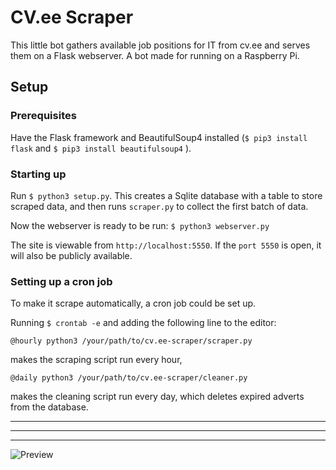 # CV.ee Scraper
This little bot gathers available job positions for IT from cv.ee and serves them on a Flask webserver. A bot made for running on a Raspberry Pi.
## Setup
### Prerequisites
Have the Flask framework and BeautifulSoup4 installed (```$ pip3 install flask``` and ```$ pip3 install beautifulsoup4``` ).

### Starting up
Run ```$ python3 setup.py```.
This creates a Sqlite database with a table to store scraped data, and then runs ```scraper.py``` to collect the first batch of data.

Now the webserver is ready to be run: ```$ python3 webserver.py```

The site is viewable from ```http://localhost:5550```. If the ```port 5550``` is open, it will also be publicly available.

### Setting up a cron job
To make it scrape automatically, a cron job could be set up. 

Running ```$ crontab -e``` and adding the following line to the editor:

```@hourly python3 /your/path/to/cv.ee-scraper/scraper.py```

makes the scraping script run every hour,

```@daily python3 /your/path/to/cv.ee-scraper/cleaner.py```

makes the cleaning script run every day, which deletes expired adverts from the database.

--------------
--------------
--------------

![Preview](https://i.imgur.com/bXIl8D4.png)
